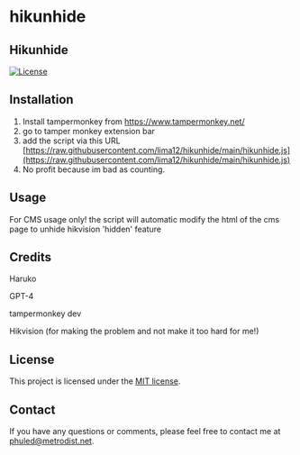 # hikunhide

## Hikunhide
[![License](https://img.shields.io/badge/License-MIT-blue.svg)](https://opensource.org/licenses/MIT)

## Installation
1. Install tampermonkey from https://www.tampermonkey.net/
2. go to tamper monkey extension bar
4. add the script via this URL [https://raw.githubusercontent.com/lima12/hikunhide/main/hikunhide.js](https://raw.githubusercontent.com/lima12/hikunhide/main/hikunhide.js) 
3. No profit because im bad as counting.

## Usage
For CMS usage only! the script will automatic modify the html of the cms page to unhide hikvision 'hidden' feature

## Credits
Haruko 

GPT-4

tampermonkey dev

Hikvision (for making the problem and not make it too hard for me!)

## License
This project is licensed under the [MIT license](https://opensource.org/licenses/MIT).

## Contact
If you have any questions or comments, please feel free to contact me at [phuled@metrodist.net](mailto:Phuled@metrodist.net).

